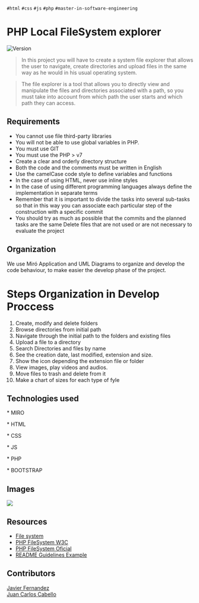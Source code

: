 `#html` `#css` `#js` `#php` `#master-in-software-engineering`

# PHP Local FileSystem explorer <!-- omit in toc -->

<p>
  <img alt="Version" src="https://img.shields.io/badge/version-1.0-blue.svg?cacheSeconds=2592000" />
</p>

>In this project you will have to create a system file explorer that allows the user to navigate, create directories and upload files in the same way as he would in his usual operating system. 

>The file explorer is a tool that allows you to directly view and manipulate the files and directories associated with a path, so you must take into account from which path the user starts and which path they can access.

## Requirements

- You cannot use file third-party libraries
- You will not be able to use global variables in PHP.
- You must use GIT
- You must use the PHP > v7
- Create a clear and orderly directory structure
- Both the code and the comments must be written in English
- Use the camelCase code style to define variables and functions
- In the case of using HTML, never use inline styles
- In the case of using different programming languages ​​always define the implementation in separate terms
- Remember that it is important to divide the tasks into several sub-tasks so that in this way you can associate each particular step of the construction with a specific commit
- You should try as much as possible that the commits and the planned tasks are the same
Delete files that are not used or are not necessary to evaluate the project

## Organization

We use Miró Application and UML Diagrams to organize and develop the code behaviour, to make easier the develop phase of the project.<br>

# Steps Organization in Develop Proccess
1. Create, modify and delete folders<br>
2. Browse directories from initial path<br>
3. Navigate through the initial path to the folders and existing files<br>
4. Upload a file to a directory<br>
5. Search Directories and files by name<br>
6. See the creation date, last modified, extension and size.<br>
7. Show the icon depending the extension file or folder<br>
8. View images, play videos and audios.<br>
9. Move files to trash and delete from it<br>
10. Make a chart of sizes for each type of fyle<br>

## Technologies used

\* MIRO

\* HTML

\* CSS

\* JS

\* PHP

\* BOOTSTRAP 

## Images

<img src ="./screenshootFyleSystem.png">

## Resources

- [File system](https://es.wikipedia.org/wiki/Administrador_de_archivos)
- [PHP FileSystem W3C](https://www.w3schools.com/php/php_ref_filesystem.asp)
- [PHP FileSystem Oficial](https://www.php.net/manual/es/book.filesystem.php)
- [README Guidelines Example](https://gist.github.com/PurpleBooth/109311bb0361f32d87a2)

## Contributors

<a href="https://github.com/DogSoulDev">Javier Fernandez</a><br>
<a href="https://github.com/JcarlosCabello1991">Juan Carlos Cabello</a><br>
